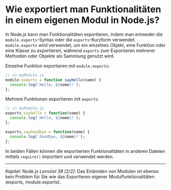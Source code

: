 # Wie exportiert man Funktionalitäten in einem eigenen Modul in Node.js?

In Node.js kann man Funktionalitäten exportieren, indem man entweder die `module.exports`-Syntax oder die `exports`-Kurzform verwendet. `module.exports` wird verwendet, um ein einzelnes Objekt, eine Funktion oder eine Klasse zu exportieren, während `exports` zum Exportieren mehrerer Methoden oder Objekte als Sammlung genutzt wird.

Einzelne Funktion exportieren mit `module.exports`:

```javascript
// in myModule.js
module.exports = function sayHello(name) {
  console.log(`Hello, ${name}!`);
};
```

Mehrere Funktionen exportieren mit `exports`:

```javascript
// in myModule.js
exports.sayHello = function(name) {
  console.log(`Hello, ${name}!`);
};

exports.sayGoodbye = function(name) {
  console.log(`Goodbye, ${name}!`);
};
```

In beiden Fällen können die exportierten Funktionalitäten in anderen Dateien mittels `require()` importiert und verwendet werden.

---

_Kapitel:_ Node.js
_Lernziel 38 \[2/2\]:_ Das Einbinden von Modulen ist ebenso kein Problem für Sie wie das Exportieren eigener Modulfunktionalitäten (exports, module.exports).
